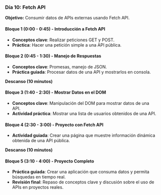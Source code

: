 ### **Día 10: Fetch API**

**Objetivo:** Consumir datos de APIs externas usando Fetch API.

#### **Bloque 1 (0:00 - 0:45) - Introducción a Fetch API**

- **Conceptos clave**: Realizar peticiones GET y POST.
- **Práctica**: Hacer una petición simple a una API pública.

#### **Bloque 2 (0:45 - 1:30) - Manejo de Respuestas**

- **Conceptos clave**: Promesas, manejo de JSON.
- **Práctica guiada**: Procesar datos de una API y mostrarlos en consola.

**Descanso (10 minutos)**

#### **Bloque 3 (1:40 - 2:30) - Mostrar Datos en el DOM**

- **Conceptos clave**: Manipulación del DOM para mostrar datos de una API.
- **Actividad práctica**: Mostrar una lista de usuarios obtenidos de una API.

#### **Bloque 4 (2:30 - 3:00) - Proyecto con Fetch API**

- **Actividad guiada**: Crear una página que muestre información dinámica obtenida de una API pública.

**Descanso (10 minutos)**

#### **Bloque 5 (3:10 - 4:00) - Proyecto Completo**

- **Práctica guiada**: Crear una aplicación que consuma datos y permita búsquedas en tiempo real.
- **Revisión final**: Repaso de conceptos clave y discusión sobre el uso de APIs en proyectos reales.
